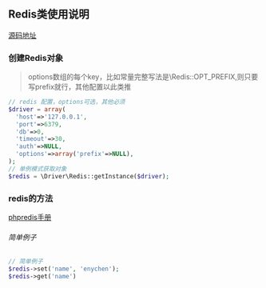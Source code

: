 ## Redis类使用说明
[源码地址](https://github.com/enychen/yaf-framework/blob/master/app/library/Driver/Redis.php)

### 创建Redis对象

> options数组的每个key，比如常量完整写法是\Redis::OPT_PREFIX,则只要写prefix就行，其他配置以此类推

```php
// redis 配置，options可选，其他必须
$driver = array(
  'host'=>'127.0.0.1',
  'port'=>6379,
  'db'=>0,
  'timeout'=>30,
  'auth'=>NULL,
  'options'=>array('prefix'=>NULL),
);
// 单例模式获取对象
$redis = \Driver\Redis::getInstance($driver);
```


### redis的方法
[phpredis手册](https://github.com/phpredis/phpredis)

###### 简单例子
```php
// 简单例子
$redis->set('name', 'enychen');
$redis->get('name')
```
